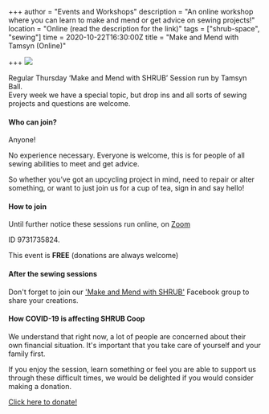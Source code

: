 +++
author = "Events and Workshops"
description = "An online workshop where you can learn to make and mend or get advice on sewing projects!"
location = "Online (read the description for the link)"
tags = ["shrub-space", "sewing"]
time = 2020-10-22T16:30:00Z
title = "Make and Mend with Tamsyn (Online)"

+++
![](https://res.cloudinary.com/shrub-co-op/image/upload/v1602773928/shrubcoop.org/media/Thu_sewing_sessions_vv1xug.jpg)

Regular Thursday ‘Make and Mend with SHRUB’ Session run by Tamsyn Ball.  
Every week we have a special topic, but drop ins and all sorts of sewing projects and questions are welcome.

#### Who can join?

Anyone!

No experience necessary. Everyone is welcome, this is for people of all sewing abilities to meet and get advice.

So whether you’ve got an upcycling project in mind, need to repair or alter something, or want to just join us for a cup of tea, sign in and say hello!

#### How to join

Until further notice these sessions run online, on [Zoom](https://us02web.zoom.us/j/9731735824 )

ID 9731735824.

This event is **FREE** (donations are always welcome)

#### After the sewing sessions

Don't forget to join our ['Make and Mend with SHRUB'](https://www.facebook.com/groups/236741857323915) Facebook group to share your creations.

#### How COVID-19 is affecting SHRUB Coop

We understand that right now, a lot of people are concerned about their own financial situation. It's important that you take care of yourself and your family first.

If you enjoy the session, learn something or feel you are able to support us through these difficult times, we would be delighted if you would consider making a donation.

[Click here to donate!](https://www.paypal.com/cgi-bin/webscr?cmd=_s-xclick&hosted_button_id=SC4STHHVLD56U&source=url)